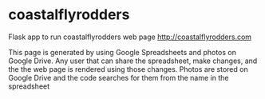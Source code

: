 # coastalflyrodders
Flask app to run coastalflyrodders web page http://coastalflyrodders.com

This page is generated by using Google Spreadsheets and photos on Google Drive. 
Any user that can share the spreadsheet, make changes, and the the web page is rendered
using those changes. Photos are stored on Google Drive and the code searches for them from
the name in the spreadsheet
